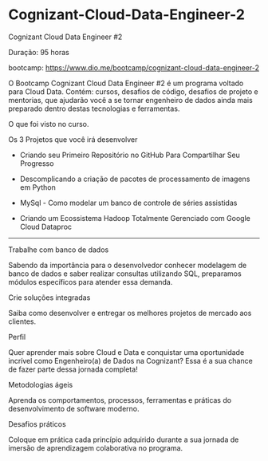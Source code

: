 # Cognizant-Cloud-Data-Engineer-2
Cognizant Cloud Data Engineer #2

Duração: 95 horas

bootcamp: https://www.dio.me/bootcamp/cognizant-cloud-data-engineer-2



O Bootcamp Cognizant Cloud Data Engineer #2 é um programa voltado para Cloud Data. Contém: cursos, desafios de código, desafios de projeto e mentorias, que ajudarão você a se tornar engenheiro de dados ainda mais preparado dentro destas tecnologias e ferramentas.

O que foi visto no curso.

Os 3 Projetos que você irá desenvolver

* Criando seu Primeiro Repositório no GitHub Para Compartilhar Seu Progresso

* Descomplicando a criação de pacotes de processamento de imagens em Python

* MySql - Como modelar um banco de controle de séries assistidas
* Criando um Ecossistema Hadoop Totalmente Gerenciado com Google Cloud Dataproc

---------------------------------

Trabalhe com banco de dados

Sabendo da importância para o desenvolvedor conhecer modelagem de banco de dados e saber realizar consultas utilizando SQL, preparamos módulos específicos para atender essa demanda.

Crie soluções integradas

Saiba como desenvolver e entregar os melhores projetos de mercado aos clientes.

Perfil

Quer aprender mais sobre Cloud e Data e conquistar uma oportunidade incrível como Engenheiro(a) de Dados na Cognizant? Essa é a sua chance de fazer parte dessa jornada completa!

Metodologias ágeis

Aprenda os comportamentos, processos, ferramentas e práticas do desenvolvimento de software moderno.

Desafios práticos

Coloque em prática cada princípio adquirido durante a sua jornada de imersão de aprendizagem colaborativa no programa.

